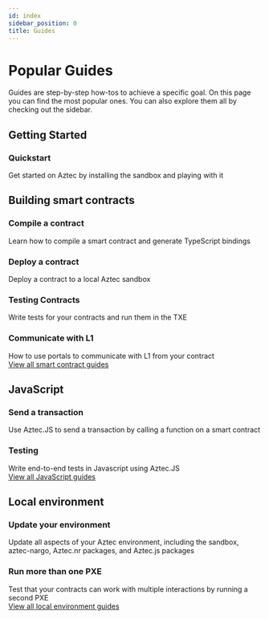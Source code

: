 ```yaml
---
id: index
sidebar_position: 0
title: Guides
---
```


# Popular Guides

Guides are step-by-step how-tos to achieve a specific goal. On this page you can find the most popular ones. You can also explore them all by checking out the sidebar.

## Getting Started

<div className="card-container full-width">
  <Card shadow='tl' link='/guides/developer_guides/getting_started'>
    <CardHeader>
      <h3>Quickstart</h3>
    </CardHeader>
    <CardBody>
     Get started on Aztec by installing the sandbox and playing with it
    </CardBody>
  </Card>
</div>

## Building smart contracts

<div className="card-container">
  <Card shadow='tl' link='/guides/developer_guides/smart_contracts/how_to_compile_contract'>
    <CardHeader>
      <h3>Compile a contract</h3>
    </CardHeader>
    <CardBody>
      Learn how to compile a smart contract and generate TypeScript bindings
    </CardBody>
  </Card>

  <Card shadow='tl' link='/guides/developer_guides/smart_contracts/how_to_deploy_contract'>
    <CardHeader>
      <h3>Deploy a contract</h3>
    </CardHeader>
    <CardBody>
      Deploy a contract to a local Aztec sandbox
    </CardBody>
  </Card>

  <Card shadow='tl' link='/guides/developer_guides/smart_contracts/testing_contracts/testing'>
    <CardHeader>
      <h3>Testing Contracts</h3>
    </CardHeader>
    <CardBody>
      Write tests for your contracts and run them in the TXE 
    </CardBody>
  </Card>

   <Card shadow='tl' link='/guides/developer_guides/smart_contracts/writing_contracts/portals/communicate_with_portal'>
    <CardHeader>
      <h3>Communicate with L1</h3>
    </CardHeader>
    <CardBody>
      How to use portals to communicate with L1 from your contract
    </CardBody>
  </Card>
</div>

<div className="view-all-link">
  <a href="/guides/developer_guides/smart_contracts/writing_contracts/initializers">View all smart contract guides</a>
</div>

## JavaScript

<div className="card-container">
  <Card shadow='tl' link='/guides/developer_guides/js_apps/send_transaction'>
    <CardHeader>
      <h3>Send a transaction</h3>
    </CardHeader>
    <CardBody>
      Use Aztec.JS to send a transaction by calling a function on a smart contract 
    </CardBody>
  </Card>

  <Card shadow='tl'  link='/guides/developer_guides/js_apps/test'>
    <CardHeader>
      <h3>Testing</h3>
    </CardHeader>
    <CardBody>
      Write end-to-end tests in Javascript using Aztec.JS
    </CardBody>
  </Card>
</div>

<div className="view-all-link">
  <a href="/guides/developer_guides/js_apps/authwit">View all JavaScript guides</a>
</div>

## Local environment

<div className="card-container">
  <Card shadow='tl' link='/guides/developer_guides/local_env/versions-updating'>
    <CardHeader>
      <h3>Update your environment</h3>
    </CardHeader>
    <CardBody>
      Update all aspects of your Aztec environment, including the sandbox, aztec-nargo, Aztec.nr packages, and Aztec.js packages
    </CardBody>
  </Card>

  <Card shadow='tl' link='/guides/developer_guides/local_env/run_more_than_one_pxe_sandbox'>
    <CardHeader>
      <h3>Run more than one PXE</h3>
    </CardHeader>
    <CardBody>
      Test that your contracts can work with multiple interactions by running a second PXE
    </CardBody>
  </Card>
</div>

<div className="view-all-link">
  <a href="/guides/developer_guides/local_env/versions-updating">View all local environment guides</a>
</div>